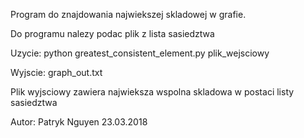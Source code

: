Program do znajdowania najwiekszej skladowej w grafie.

Do programu nalezy podac plik z lista sasiedztwa

Uzycie:
python greatest_consistent_element.py plik_wejsciowy


Wyjscie:
graph_out.txt

Plik wyjsciowy zawiera najwieksza wspolna skladowa w postaci listy sasiedztwa


Autor: Patryk Nguyen 23.03.2018